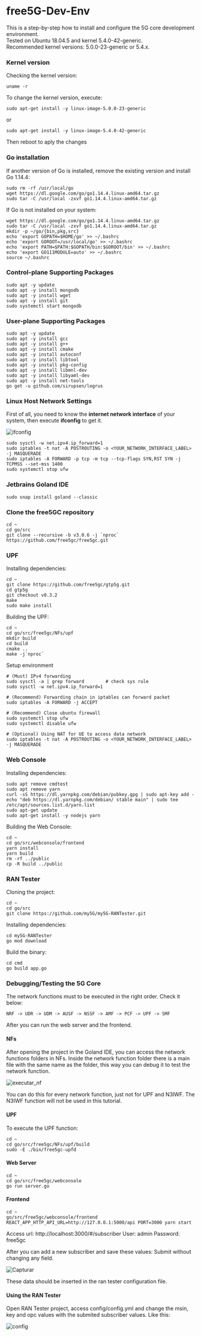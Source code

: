 # free5G-Dev-Env
This is a step-by-step how to install and configure the 5G core development environment.<br/>
Tested on Ubuntu 18.04.5 and kernel 5.4.0-42-generic.<br/>
Recommended kernel versions: 5.0.0-23-generic or 5.4.x.

### Kernel version
Checking the kernel version:
```
uname -r
```
To change the kernel version, execute:
```
sudo apt-get install -y linux-image-5.0.0-23-generic
```
or
```
sudo apt-get install -y linux-image-5.4.0-42-generic
```
Then reboot to aply the changes

### Go installation
If another version of Go is installed, remove the existing version and install Go 1.14.4:
```
sudo rm -rf /usr/local/go
wget https://dl.google.com/go/go1.14.4.linux-amd64.tar.gz
sudo tar -C /usr/local -zxvf go1.14.4.linux-amd64.tar.gz
```
If Go is not installed on your system:
```
wget https://dl.google.com/go/go1.14.4.linux-amd64.tar.gz
sudo tar -C /usr/local -zxvf go1.14.4.linux-amd64.tar.gz
mkdir -p ~/go/{bin,pkg,src}
echo 'export GOPATH=$HOME/go' >> ~/.bashrc
echo 'export GOROOT=/usr/local/go' >> ~/.bashrc
echo 'export PATH=$PATH:$GOPATH/bin:$GOROOT/bin' >> ~/.bashrc
echo 'export GO111MODULE=auto' >> ~/.bashrc
source ~/.bashrc
```

### Control-plane Supporting Packages
```
sudo apt -y update
sudo apt -y install mongodb
sudo apt -y install wget
sudo apt -y install git
sudo systemctl start mongodb
```

### User-plane Supporting Packages
```
sudo apt -y update
sudo apt -y install gcc       
sudo apt -y install g++
sudo apt -y install cmake
sudo apt -y install autoconf
sudo apt -y install libtool
sudo apt -y install pkg-config
sudo apt -y install libmnl-dev
sudo apt -y install libyaml-dev
sudo apt -y install net-tools
go get -u github.com/sirupsen/logrus
```

### Linux Host Network Settings
First of all, you need to know the **internet network interface** of your system, then execute **ifconfig** to get it.

![ifconfig](https://user-images.githubusercontent.com/36445263/137234844-6aba81cd-dd19-44d5-a5ed-7d7c3418d577.PNG)

```
sudo sysctl -w net.ipv4.ip_forward=1
sudo iptables -t nat -A POSTROUTING -o <YOUR_NETWORK_INTERFACE_LABEL> -j MASQUERADE
sudo iptables -A FORWARD -p tcp -m tcp --tcp-flags SYN,RST SYN -j TCPMSS --set-mss 1400
sudo systemctl stop ufw
```

### Jetbrains Goland IDE
```
sudo snap install goland --classic
```

### Clone the free5GC repository
```
cd ~
cd go/src
git clone --recursive -b v3.0.6 -j `nproc` https://github.com/free5gc/free5gc.git
```

### UPF
Installing dependencies:
```
cd ~
git clone https://github.com/free5gc/gtp5g.git
cd gtp5g
git checkout v0.3.2
make
sudo make install
```
Building the UPF:
```
cd ~
cd go/src/free5gc/NFs/upf
mkdir build
cd build
cmake ..
make -j`nproc`
```
Setup environment
```
# (Must) IPv4 forwarding
sudo sysctl -a | grep forward        # check sys rule
sudo sysctl -w net.ipv4.ip_forward=1

# (Recommend) Forwarding chain in iptables can forward packet
sudo iptables -A FORWARD -j ACCEPT

# (Recommend) Close ubuntu firewall
sudo systemctl stop ufw
sudo systemctl disable ufw

# (Optional) Using NAT for UE to access data network
sudo iptables -t nat -A POSTROUTING -o <YOUR_NETWORK_INTERFACE_LABEL> -j MASQUERADE
```

### Web Console
Installing dependencies:
```
sudo apt remove cmdtest
sudo apt remove yarn
curl -sS https://dl.yarnpkg.com/debian/pubkey.gpg | sudo apt-key add -
echo "deb https://dl.yarnpkg.com/debian/ stable main" | sudo tee /etc/apt/sources.list.d/yarn.list
sudo apt-get update
sudo apt-get install -y nodejs yarn
```
Building the Web Console:
```
cd ~
cd go/src/webconsole/frontend
yarn install
yarn build
rm -rf ../public
cp -R build ../public
```

### RAN Tester
Cloning the project:
```
cd ~
cd go/src
git clone https://github.com/my5G/my5G-RANTester.git
```
Installing dependencies:
```
cd my5G-RANTester
go mod download
```
Build the binary:
```
cd cmd 
go build app.go
```

### Debugging/Testing the 5G Core
The network functions must to be executed in the right order. Check it below:
```
NRF -> UDR -> UDM -> AUSF -> NSSF -> AMF -> PCF -> UPF -> SMF
```
After you can run the web server and the frontend.

#### NFs
After opening the project in the Goland IDE, you can access the network functions folders in NFs. Inside the network function folder there is a main file with the same name as the folder, this way you can debug it to test the network function.

![executar_nf](https://user-images.githubusercontent.com/36445263/137417909-64c9d0b5-9354-4cb5-bcd8-c39034c171b1.PNG)

You can do this for every network function, just not for UPF and N3IWF. The N3IWF function will not be used in this tutorial.

#### UPF
To execute the UPF function:
```
cd ~
cd go/src/free5gc/NFs/upf/build
sudo -E ./bin/free5gc-upfd
```

#### Web Server
```
cd ~
cd go/src/free5gc/webconsole
go run server.go
```

#### Frontend
```
cd ~
go/src/free5gc/webconsole/frontend
REACT_APP_HTTP_API_URL=http://127.0.0.1:5000/api PORT=3000 yarn start
```
Access url: http://localhost:3000/#/subscriber
User: admin
Password: free5gc

After you can add a new subscriber and save these values:
Submit without changing any field.

![Capturar](https://user-images.githubusercontent.com/36445263/137420977-997c9671-01d1-4aa1-a10c-6039a23178b0.PNG)

These data should be inserted in the ran tester configuration file.

#### Using the RAN Tester
Open RAN Tester project, access config/config.yml and change the msin, key and opc values with the submited subscriber values. Like this:

![config](https://user-images.githubusercontent.com/36445263/137422134-3e834120-fd31-4b07-8268-ef425500c2c2.png)



